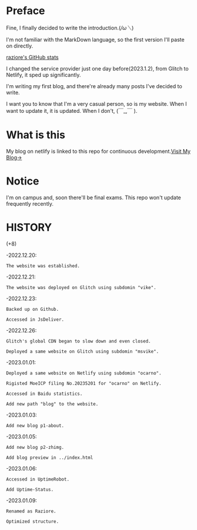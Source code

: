 # Preface

Fine, I finally decided to write the introduction.(*/ω＼*)

I'm not familiar with the MarkDown language, so the first version I'll paste on directly.

[raziore's GitHub stats](https://github-readme-stats.vercel.app/api?username=raziore)

I changed the service provider just one day before(2023.1.2), from Glitch to Netlify, it sped up significantly.

I'm writing my first blog, and there're already many posts I've decided to write.

I want you to know that I'm a very casual person, so is my website. When I want to update it, it is updated. When I don't, (￣_,￣ ).

# What is this

My blog on netlify is linked to this repo for continuous development.[Visit My Blog→](https://raziore.netlify.app/)

# Notice

I'm on campus and, soon there'll be final exams. This repo won't update frequently recently.

# HISTORY

(+8)

-2022.12.20:

    The website was established.

-2022.12.21:

    The website was deployed on Glitch using subdomin "vike".

-2022.12.23:

    Backed up on Github.

    Accessed in JsDeliver.

-2022.12.26:

    Glitch's global CDN began to slow down and even closed.

    Deployed a same website on Glitch using subdomin "msvike".

-2023.01.01:

    Deployed a same website on Netlify using subdomin "ocarno".

    Rigisted MoeICP filing No.20235201 for "ocarno" on Netlify.

    Accessed in Baidu statistics.

    Add new path "blog" to the website.

-2023.01.03:

    Add new blog p1-about.

-2023.01.05:

    Add new blog p2-zhimg.

    Add blog preview in ../index.html

-2023.01.06:

    Accessed in UptimeRobot.

    Add Uptime-Status.

-2023.01.09:

    Renamed as Raziore.

    Optimized structure.

